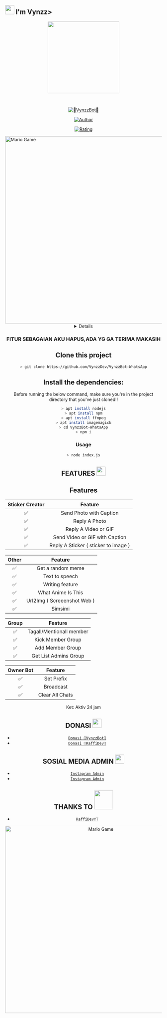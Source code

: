 ## <img src="https://github.com/TheDudeThatCode/TheDudeThatCode/blob/master/Assets/Hi.gif" width="29px"> I'm Vynzz>
<p align="center">
<img src="https://media.discordapp.net/attachments/967937896030031913/1108358106297155604/1f77a1ac64dad0c2862c536717af6deb.jpg" width="230" height="230"/>
</p>
<br>



<p align="center">
<a href="#"><img title="👾VynzzBot👾" src="https://img.shields.io/badge/VynzzBot-green?colorA=%23ff0000&colorB=%23017e40&style=for-the-badge"></a>
</p>
<p align="center">
<a href="https://github.com/VynzzDev"><img title="Author" src="https://img.shields.io/badge/AUTHOR-VynzzDev ID-orange.svg?style=for-the-badge&logo=github"></a>
</p>
<p align="center">
<a href="https://www.codefactor.io"><img title="Rating" src="https://www.codefactor.io"></a>
</p>
<p align="center">
</p>
<img src="https://github.com/TheDudeThatCode/TheDudeThatCode/blob/master/Assets/Developer.gif" alt="Mario Game" width="600" />
<div align="center">
<details>
 
</details>

### FITUR SEBAGAIAN AKU HAPUS,ADA YG GA TERIMA MAKASIH

## Clone this project

```bash
> git clone https://github.com/VynzzDev/VynzzBot-WhatsApp
```

## Install the dependencies:
Before running the below command, make sure you're in the project directory that
you've just cloned!!

```bash
> apt install nodejs
> apt install npm
> apt install ffmpeg
> apt install imagemagick
> cd VynzzBot-WhatsApp
> npm i
```

### Usage
```bash
> node index.js
```

## FEATURES  <img src="https://github.com/TheDudeThatCode/TheDudeThatCode/blob/master/Assets/Earth.gif" width="29px">

## Features

| Sticker Creator |                Feature           |
| :-----------: | :--------------------------------: |
|       ✅       | Send Photo with Caption          |
|       ✅       | Reply A Photo                    |
|       ✅       | Reply A Video or GIF             |
|       ✅       | Send Video or GIF with Caption   |
|       ✅       | Reply A Sticker ( sticker to image ) |

| Other  |                     Feature                     |
| :------------: | :---------------------------------------------: |
|       ✅        |   Get a random meme             |
|       ✅        |   Text to speech                |
|       ✅        |   Writing feature 				|
|       ✅        |   What Anime Is This 			|
|       ✅        |   Url2Img ( Screeenshot Web )   |
|       ✅        |   Simsimi		                |

| Group  |                     Feature               |
| :-----------: | :--------------------------------: |
|       ✅        |   Tagall/Mentionall member       |
|       ✅        |   Kick Member Group	             |
|       ✅        |   Add Member Group	             |
|       ✅        |   Get List Admins Group          |

| Owner Bot  |                     Feature           |
| :-----------: | :--------------------------------: |
|       ✅        |   Set Prefix                     |
|       ✅        |   Broadcast                      |
|       ✅        |   Clear All Chats                |

Ket: Aktiv 24 jam

## DONASI <img src="https://github.com/TheDudeThatCode/TheDudeThatCode/blob/master/Assets/coin.gif" width="29px">
* [`Donasi 👾VynzzBot👾`](https://saweria.co/Vynzz667)
 * [`Donasi 👾RaffiDev👾`](https://saweria.co/RaffiDev)


## SOSIAL MEDIA ADMIN <img src="https://github.com/TheDudeThatCode/TheDudeThatCode/blob/master/Assets/powerup.gif" width="29px">

* [`Instagram Admin`](https://instagram.com/vncntmikael)
* [`Instagram Admin`](https://instagram.com/raffidev)
## THANKS TO <img src="https://github.com/TheDudeThatCode/TheDudeThatCode/blob/master/Assets/Handshake.gif" width="60px">

* [`RaffiDevYT`](https://github.com/RaffiDevYT)

<img src="https://github.com/TheDudeThatCode/TheDudeThatCode/blob/master/Assets/Mario_Gameplay.gif" alt="Mario Game" width="600" />
